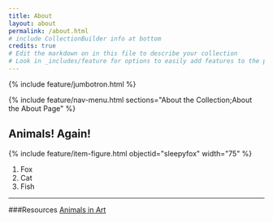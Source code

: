 ```yaml
---
title: About
layout: about
permalink: /about.html
# include CollectionBuilder info at bottom
credits: true
# Edit the markdown on in this file to describe your collection
# Look in _includes/feature for options to easily add features to the page
---
```


{% include feature/jumbotron.html %}

{% include feature/nav-menu.html sections="About the Collection;About the About Page" %}

## Animals! Again!
{% include feature/item-figure.html objectid="sleepyfox" width="75" %}
1. Fox
2. Cat
3. Fish
---
###Resources
[Animals in Art](https://www.tate.org.uk/art/teaching-resource/animals-art)
